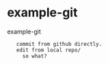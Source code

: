 # example-git
example-git

       commit from github directly.
       edit from local repo/
         so what?
